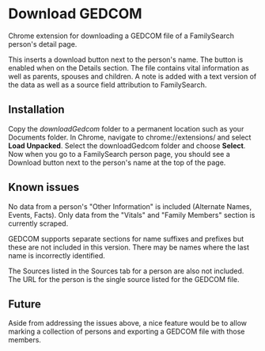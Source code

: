 # Download GEDCOM

Chrome extension for downloading a GEDCOM file of a FamilySearch person's
detail page.

This inserts a download button next to the person's name. The button is
enabled when on the Details section. The file contains vital information as
well as parents, spouses and children. A note is added with a text version
of the data as well as a source field attribution to FamilySearch.

## Installation

Copy the _downloadGedcom_ folder to a permanent location such as your
Documents folder. In Chrome, navigate to chrome://extensions/ and select **Load
Unpacked**. Select the downloadGedcom folder and choose **Select**. Now when
you go to a FamilySearch person page, you should see a Download button next to
the person's name at the top of the page.

## Known issues

No data from a person's "Other Information" is included (Alternate Names,
Events, Facts). Only data from the "Vitals" and "Family Members" section is
currently scraped.

GEDCOM supports separate sections for name suffixes and prefixes but these
are not included in this version. There may be names where the last name is
incorrectly identified.

The Sources listed in the Sources tab for a person are also not included. The
URL for the person is the single source listed for the GEDCOM file.

## Future

Aside from addressing the issues above, a nice feature would be to allow
marking a collection of persons and exporting a GEDCOM file with those members.
